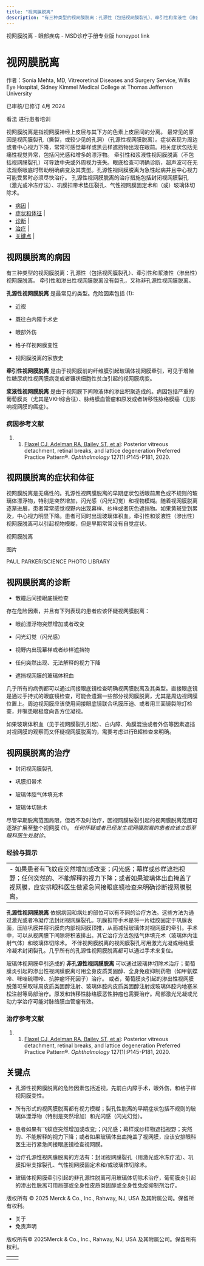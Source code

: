 ```yaml
---
title: "视网膜脱离"
description: "有三种类型的视网膜脱离：孔源性（包括视网膜裂孔）、牵引性和浆液性（渗出性）视网膜脱离。 牵引性和渗出性视网膜脱离没有裂孔，又称非孔源性视网膜脱离。"
---
```


﻿视网膜脱离 \- 眼部疾病 \- MSD诊疗手册专业版 honeypot link

# 视网膜脱离

作者：Sonia Mehta, MD, Vitreoretinal Diseases and Surgery Service, Wills Eye Hospital, Sidney Kimmel
Medical College at Thomas Jefferson University

已审核/已修订 4月 2024

看法 进行患者培训

视网膜脱离是指视网膜神经上皮层与其下方的色素上皮层间的分离。 最常见的原因是视网膜裂孔（撕裂，或较少见的孔洞）（孔源性视网膜脱离）。症状表现为周边或者中心视力下降，常常可感觉幕样或黑云样遮挡物出现在眼前。相关症状包括无痛性视觉异常，包括闪光感和增多的漂浮物。 牵引性和浆液性视网膜脱离（不包括视网膜裂孔）可导致中央或外周视力丧失。眼底检查可明确诊断，超声波可在无法观察眼底时帮助明确病变及其类型。孔源性视网膜脱离为急性起病并且中心视力可能受累时必须尽快治疗。 孔源性视网膜脱离的治疗措施包括封闭视网膜裂孔（激光或冷冻疗法）、巩膜扣带术垫压裂孔、气性视网膜固定术和（或）玻璃体切除术。

- [病因](#病因_v957482_zh) \|
- [症状和体征](#症状和体征_v957496_zh) \|
- [诊断](#诊断_v957499_zh) \|
- [治疗](#治疗_v957519_zh) \|
- [关键点](#关键点_v7825107_zh) \|

## 视网膜脱离的病因

有三种类型的视网膜脱离：孔源性（包括视网膜裂孔）、牵引性和浆液性（渗出性）视网膜脱离。 牵引性和渗出性视网膜脱离没有裂孔，又称非孔源性视网膜脱离。

**孔源性视网膜脱离** 是最常见的类型。危险因素包括 (1):

- 近视

- 既往白内障手术史

- 眼部外伤

- 格子样视网膜变性

- 视网膜脱离的家族史


**牵引性视网膜脱离** 是由于视网膜前的纤维膜引起玻璃体视网膜牵引，可见于增殖性糖尿病性视网膜病变或者镰状细胞性贫血引起的视网膜病变。

**浆液性视网膜脱离** 是由于视网膜下间隙液体的渗出积聚造成的。病因包括严重的葡萄膜炎（尤其是VKH综合征）、脉络膜血管瘤和原发或者转移性脉络膜癌（见影响视网膜的癌症）。

### 病因参考文献

1. 1. [Flaxel CJ, Adelman RA, Bailey ST, et al](https://pubmed.ncbi.nlm.nih.gov/31757500/): Posterior vitreous detachment, retinal breaks, and lattice degeneration Preferred Practice Pattern®. _Ophthalmology_ 127(1):P145-P181, 2020.


## 视网膜脱离的症状和体征

视网膜脱离是无痛性的。孔源性视网膜脱离的早期症状包括眼前黑色或不规则的玻璃体漂浮物，特别是突然增加，闪光感（闪光幻觉）和视物模糊。随着视网膜脱离逐渐进展，患者常常感觉视野内出现幕样、纱样或者灰色遮挡物。如果黄斑受到累及，中心视力明显下降。患者可同时出现玻璃体积血。牵引性和浆液性（渗出性）视网膜脱离可以引起视物模糊，但是早期常常没有自觉症状。

视网膜脱离



图片

PAUL PARKER/SCIENCE PHOTO LIBRARY

## 视网膜脱离的诊断

- 散瞳后间接眼底镜检查


存在危险因素，并且有下列表现的患者应该怀疑视网膜脱离：

- 眼前漂浮物突然增加或者改变

- 闪光幻觉（闪光感）

- 视野内出现幕样或者纱样遮挡物

- 任何突然出现、无法解释的视力下降

- 遮挡视网膜的玻璃体积血


几乎所有的病例都可以通过间接眼底镜检查明确视网膜脱离及其类型。直接眼底镜是通过手持式的眼底镜检查，可能会遗漏一些部分视网膜脱离，尤其是周边视网膜位置上。周边视网膜应该使用间接眼底镜联合巩膜压迫、或者用三面镜裂隙灯检查，并嘱患眼极度向各方位凝视。

如果玻璃体积血（见于视网膜裂孔引起）、白内障、角膜混浊或者外伤等因素遮挡对视网膜的观察而又怀疑视网膜脱离的，需要考虑进行B超检查来明确。

## 视网膜脱离的治疗

- 封闭视网膜裂孔

- 巩膜扣带术

- 玻璃体腔气体填充术

- 玻璃体切除术


尽管早期脱离范围局限，但若不及时治疗，因视网膜破裂引起的视网膜脱离范围可逐渐扩展至整个视网膜 (1)。 _任何怀疑或者已经发生视网膜脱离的患者应该立即至眼科医生处就诊_。

### 经验与提示

|     |
| --- |
| - 如果患者有飞蚊症突然增加或改变；闪光感；幕样或纱样遮挡视野；任何突然的、不能解释的视力下降；或者如果玻璃体出血掩盖了视网膜，应安排眼科医生做紧急间接眼底镜检查来明确诊断视网膜脱离。 |

**孔源性视网膜脱离** 依据病因和病灶的部位可以有不同的治疗方法。这些方法为通过激光或者冷凝疗法封闭视网膜裂孔。巩膜扣带手术是将一片硅胶固定于巩膜表面，压陷巩膜并将巩膜向内部视网膜顶推，从而减轻玻璃体对视网膜的牵引。手术中，可以从视网膜下间隙将积液排出。其它治疗方法包括气体填充术（玻璃体内注射气体）和玻璃体切除术。 不伴视网膜脱离的视网膜裂孔可用激光光凝或经结膜冷凝术封闭裂孔。几乎所有的孔源性视网膜脱离都可以通过手术来复位。

玻璃体视网膜牵引造成的 **非孔源性视网膜脱离** 可以通过玻璃体切除术治疗；葡萄膜炎引起的渗出性视网膜脱离可用全身皮质类固醇、全身免疫抑制药物（如甲氨蝶呤、咪唑硫嘌呤、抗肿瘤坏死因子）治疗。 或者，葡萄膜炎引起的渗出性视网膜脱落可采取球周皮质类固醇注射、玻璃体腔内皮质类固醇注射或玻璃体腔内地塞米松注射等局部治疗。原发和转移性脉络膜恶性肿瘤也需要治疗。局部激光光凝或光动力学治疗可能对脉络膜血管瘤有效。

### 治疗参考文献

1. 1. [Flaxel CJ, Adelman RA, Bailey ST, et al](https://pubmed.ncbi.nlm.nih.gov/31757500/): Posterior vitreous detachment, retinal breaks, and lattice degeneration Preferred Practice Pattern®. _Ophthalmology_ 127(1):P145-P181, 2020.


## 关键点

- 孔源性视网膜脱离的危险因素包括近视，先前白内障手术，眼外伤，和格子样视网膜变性。

- 所有形式的视网膜脱离都有视力模糊；裂孔性脱离的早期症状包括不规则的玻璃体漂浮物（特别是突然增加）和光闪感（闪光幻觉）。

- 患者如果有飞蚊症突然增加或改变;；闪光感；幕样或纱样物遮挡视野；突然的、不能解释的视力下降；或者如果玻璃体出血掩盖了视网膜，应该安排眼科医生进行紧急间接眼底镜检查视网膜。

- 治疗孔源性视网膜脱离的方法有：封闭视网膜裂孔（用激光或冷冻疗法）、巩膜扣带支撑裂孔、气性视网膜固定术和/或玻璃体切除术。

- 玻璃体视网膜牵引引起的非孔源性脱离可用玻璃体切除术治疗，葡萄膜炎引起的渗出性脱离可用局部或全身性皮质类固醇或全身性免疫抑制剂治疗。




版权所有 © 2025
Merck & Co., Inc., Rahway, NJ, USA 及其附属公司。保留所有权利。

- 关于
- 免责声明

版权所有© 2025Merck & Co., Inc., Rahway, NJ, USA 及其附属公司。保留所有权利。

|     |     |
| --- | --- |
|  |  |